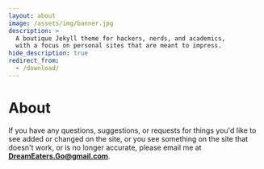 ```yaml
---
layout: about
image: /assets/img/banner.jpg
description: >
  A boutique Jekyll theme for hackers, nerds, and academics,
  with a focus on personal sites that are meant to impress.
hide_description: true
redirect_from:
  - /download/
---
```


# About

<!--author-->

If you have any questions, suggestions, or requests for things you'd like to see added or changed on the site, or you see something on the site that doesn't work, or is no longer accurate, please email me at **DreamEaters.Go@gmail.com**.
